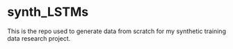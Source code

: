 # synth_LSTMs
This is the repo used to generate data from scratch for my synthetic training data research project.
